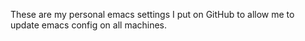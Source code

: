 These are my personal emacs settings I put on GitHub to allow me to update emacs config on all machines.
